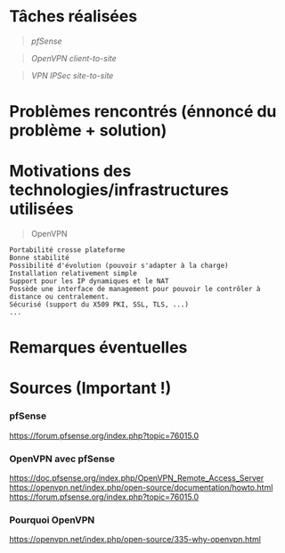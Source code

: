 # Tâches réalisées
> *pfSense*

> *OpenVPN client-to-site*

> *VPN IPSec site-to-site*
# Problèmes rencontrés (énnoncé du problème + solution)

# Motivations des technologies/infrastructures utilisées
> OpenVPN 
    
    Portabilité crosse plateforme
    Bonne stabilité
    Possibilité d'évolution (pouvoir s'adapter à la charge)
    Installation relativement simple
    Support pour les IP dynamiques et le NAT
    Possède une interface de management pour pouvoir le contrôler à distance ou centralement.
    Sécurisé (support du X509 PKI, SSL, TLS, ...)
    ...
    
# Remarques éventuelles

# Sources (Important !)

### pfSense
https://forum.pfsense.org/index.php?topic=76015.0

### OpenVPN avec pfSense
https://doc.pfsense.org/index.php/OpenVPN_Remote_Access_Server
https://openvpn.net/index.php/open-source/documentation/howto.html
https://forum.pfsense.org/index.php?topic=76015.0

### Pourquoi OpenVPN
https://openvpn.net/index.php/open-source/335-why-openvpn.html
